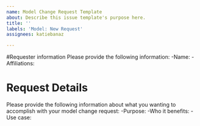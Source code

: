 ```yaml
---
name: Model Change Request Template
about: Describe this issue template's purpose here.
title: ''
labels: 'Model: New Request'
assignees: katiebanaz

---
```


#Requester information
Please provide the following information:
-Name:
-Affiliations:
# Request Details
Please provide the following information about what you wanting to accomplish with your model change request: 
-Purpose:
-Who it benefits:
-Use case:

